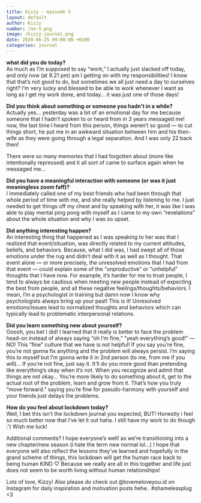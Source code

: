 ```yaml
---
title: Kizzy - episode 5
layout: default
author: Kizzy
number: /no-5.png
image: /kizzy-journal.png
date: 2020-06-25 09:00:00 +0100
categories: journal
---
```


**what did you do today?**
<br>
As much as I’m supposed to say “work,” I actually just slacked off today, and only now (at 9.21 pm) am I getting on with my responsibilities! I know that that’s not good to do, but sometimes we all just need a day to ourselves right? I’m very lucky and blessed to be able to work whenever I want as long as I get my work done, and today… it was just one of those days! 


**Did you think about something or someone you hadn't in a while?**
<br>
Actually yes… yesterday was a bit of an emotional day for me because someone that I hadn’t spoken to or heard from in 3 years messaged me! now, the last time I heard from this person, things weren’t so good — to cut things short, he put me in an awkward situation between him and his then-wife as they were going through a legal separation. And I was only 22 back then! 

There were so many memories that I had forgotten about (more like intentionally repressed) and it all sort of came to surface again when he messaged me…

**Did you have a meaningful interaction with someone (or was it just meaningless zoom faff)?**
<br>
I immediately called one of my best friends who had been through that whole period of time with me, and she really helped by listening to me. I just needed to get things off my chest and by speaking with her, it was like I was able to play mental ping pong with myself as I came to my own “revelations” about the whole situation and why I was so upset.

**Did anything interesting happen?**
<br>
An interesting thing that happened as I was speaking to her was that I realized that event/situation, was directly related to my current attitudes, beliefs, and behaviors. Because, what I did was, I had swept all of those emotions under the rug and didn’t deal with it as well as I thought. That event alone — or more precisely, the unresolved emotions that I had from that event — could explain some of the “unproductive” or “unhelpful” thoughts that I have now. For example, it’s harder for me to trust people, I tend to always be cautious when meeting new people instead of expecting the best from people, and all these negative feelings/thoughts/behaviors. I mean, I’m a psychologist in training but damn now I know why psychologists always bring up your past! This is it! Unresolved emotions/issues lead to normalized thoughts and behaviors which can typically lead to problematic interpersonal relations.

**Did you learn something new about yourself?**
<br>
Ooooh, you bet I did! I learned that it really is better to face the problem head-on instead of always saying “oh I’m fine,” “yeah everything’s good!” — NO! This “fine” culture that we have is not helpful! If you say you’re fine, you’re not gonna fix anything and the problem will always persist. I’m saying this to myself but I’m gonna write it in 2nd person (to me, from me if you will)… If you’re not fine, just say it. It’ll do you more good than pretending like everything’s okay when it’s not. When you recognize and admit that things are not okay… You’re more likely to do something about it, get to the actual root of the problem, learn and grow from it. That’s how you truly “move forward.” saying you’re fine for pseudo-harmony with yourself and your friends just delays the problems.

**How do you feel about lockdown today?**
<br>
Well, I bet this isn’t the lockdown journal you expected, BUT! Honestly i feel so much better now that I’ve let it out haha. I still have my work to do though :’) Wish me luck! 

Additional comments?
I hope everyone’s well! as we’re transitioning into a new chapter/new season (i hate the term new normal lol…) I hope that everyone will also reflect the lessons they’ve learned and hopefully in the grand scheme of things, this lockdown will get the human race back to being human KIND ♡ Because we really are all in this together and life just does not seem to be worth living without human relationships! 

Lots of love, Kizzy! Also please do check out @lovemeloveyou.id on Instagram for daily inspiration and motivation posts hehe.. #shamelessplug <3